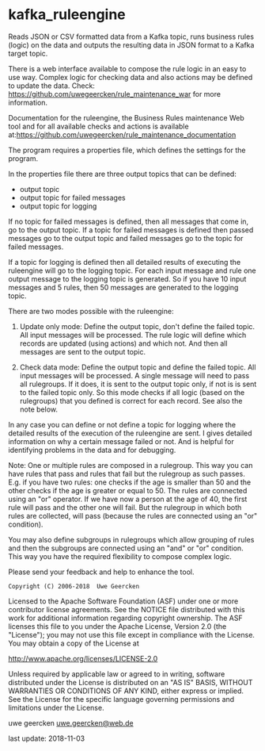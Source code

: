 # kafka_ruleengine

Reads JSON or CSV formatted data from a Kafka topic, runs business rules (logic) on the data and
outputs the resulting data in JSON format to a Kafka target topic.

There is a web interface available to compose the rule logic in an easy to use way. Complex
logic for checking data and also actions may be defined to update the data. Check:
https://github.com/uwegeercken/rule_maintenance_war for more information.

Documentation for the ruleengine, the Business Rules maintenance Web tool and for all available checks and actions
is available at:https://github.com/uwegeercken/rule_maintenance_documentation

The program requires a properties file, which defines the settings for the program.

In the properties file there are three output topics that can be defined:
* output topic
* output topic for failed messages
* output topic for logging

If no topic for failed messages is defined, then all messages that come in, go to the output topic. If a topic
for failed messages is defined then passed messages go to the output topic and failed messages go to the topic
for failed messages.

If a topic for logging is defined then all detailed results of executing the ruleengine will go to the logging
topic. For each input message and rule one output message to the logging topic is generated. So if you have
10 input messages and 5 rules, then 50 messages are generated to the logging topic.

There are two modes possible with the ruleengine:

1) Update only mode: Define the output topic, don't define the failed topic. All input messages will be processed.
The rule logic will define which records are updated (using actions) and which not. And then all messages are
sent to the output topic.

2) Check data mode: Define the output topic and define the failed topic. All input messages will be processed.
A single message will need to pass all rulegroups. If it does, it is sent to the output topic only, if not
is is sent to the failed topic only. So this mode checks if all logic (based on the rulegroups) that you defined
is correct for each record. See also the note below.

In any case you can define or not define a topic for logging where the detailed results of the execution of the
ruleengine are sent. I gives detailed information on why a certain message failed or not. And is helpful for
identifying problems in the data and for debugging.

Note: One or multiple rules are composed in a rulegroup. This way you can have rules that pass and rules that fail
but the rulegroup as such passes. E.g. if you have two rules: one checks if the age is smaller than 50 and the
other checks if the age is greater or equal to 50. The rules are connected using an "or" operator. If we have now a
person at the age of 40, the first rule will pass and the other one will fail. But the rulegroup in which both rules
are collected, will pass (because the rules are connected using an "or" condition).

You may also define subgroups in rulegroups which allow grouping of rules and then the subgroups are connected using
an "and" or "or" condition. This way you have the required flexibility to compose complex logic.

Please send your feedback and help to enhance the tool.

    Copyright (C) 2006-2018  Uwe Geercken


 Licensed to the Apache Software Foundation (ASF) under one
 or more contributor license agreements.  See the NOTICE file
 distributed with this work for additional information
 regarding copyright ownership.  The ASF licenses this file
 to you under the Apache License, Version 2.0 (the
 "License"); you may not use this file except in compliance
 with the License.  You may obtain a copy of the License at

   http://www.apache.org/licenses/LICENSE-2.0

 Unless required by applicable law or agreed to in writing,
 software distributed under the License is distributed on an
 "AS IS" BASIS, WITHOUT WARRANTIES OR CONDITIONS OF ANY
 KIND, either express or implied.  See the License for the
 specific language governing permissions and limitations
 under the License.


uwe geercken
uwe.geercken@web.de

last update: 2018-11-03

